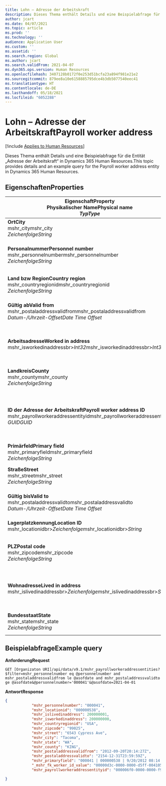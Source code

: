 ```yaml
---
title: Lohn – Adresse der Arbeitskraft
description: Dieses Thema enthält Details und eine Beispielabfrage für die Entität „Adresse der Arbeitskraft“ in Dynamics 365 Human Resources.
author: jcart
ms.date: 04/07/2021
ms.topic: article
ms.prod: ''
ms.technology: ''
audience: Application User
ms.custom: ''
ms.assetid: ''
ms.search.region: Global
ms.author: jcart
ms.search.validFrom: 2021-04-07
ms.dyn365.ops.version: Human Resources
ms.openlocfilehash: 3407128b0172f0e253d51bcfa23a894f981e21e2
ms.sourcegitcommit: 879ee8a10e6158885795dce4b3db5077540eec41
ms.translationtype: HT
ms.contentlocale: de-DE
ms.lasthandoff: 05/18/2021
ms.locfileid: "6052288"
---
```

# <a name="payroll-worker-address"></a><span data-ttu-id="aa8a6-103">Lohn – Adresse der Arbeitskraft</span><span class="sxs-lookup"><span data-stu-id="aa8a6-103">Payroll worker address</span></span>

[!include [Applies to Human Resources](../includes/applies-to-hr.md)]

<span data-ttu-id="aa8a6-104">Dieses Thema enthält Details und eine Beispielabfrage für die Entität „Adresse der Arbeitskraft“ in Dynamics 365 Human Resources.</span><span class="sxs-lookup"><span data-stu-id="aa8a6-104">This topic provides details and an example query for the Payroll worker address entity in Dynamics 365 Human Resources.</span></span>

## <a name="properties"></a><span data-ttu-id="aa8a6-105">Eigenschaften</span><span class="sxs-lookup"><span data-stu-id="aa8a6-105">Properties</span></span>

| <span data-ttu-id="aa8a6-106">Eigenschaft</span><span class="sxs-lookup"><span data-stu-id="aa8a6-106">Property</span></span><br><span data-ttu-id="aa8a6-107">**Physikalischer Name**</span><span class="sxs-lookup"><span data-stu-id="aa8a6-107">**Physical name**</span></span><br><span data-ttu-id="aa8a6-108">**_Typ_**</span><span class="sxs-lookup"><span data-stu-id="aa8a6-108">**_Type_**</span></span> | <span data-ttu-id="aa8a6-109">Verwenden</span><span class="sxs-lookup"><span data-stu-id="aa8a6-109">Use</span></span> | <span data-ttu-id="aa8a6-110">Beschreibung</span><span class="sxs-lookup"><span data-stu-id="aa8a6-110">Description</span></span> |
| --- | --- | --- |
| <span data-ttu-id="aa8a6-111">**Ort**</span><span class="sxs-lookup"><span data-stu-id="aa8a6-111">**City**</span></span><br><span data-ttu-id="aa8a6-112">mshr_city</span><span class="sxs-lookup"><span data-stu-id="aa8a6-112">mshr_city</span></span><br><span data-ttu-id="aa8a6-113">*Zeichenfolge*</span><span class="sxs-lookup"><span data-stu-id="aa8a6-113">*String*</span></span> | <span data-ttu-id="aa8a6-114">Schreibgeschützt</span><span class="sxs-lookup"><span data-stu-id="aa8a6-114">Read-only</span></span><br><span data-ttu-id="aa8a6-115">Erforderlich</span><span class="sxs-lookup"><span data-stu-id="aa8a6-115">Required</span></span> | <span data-ttu-id="aa8a6-116">Die für die Adresse festgelegte Stadt.</span><span class="sxs-lookup"><span data-stu-id="aa8a6-116">The city defined for the address.</span></span>   |
| <span data-ttu-id="aa8a6-117">**Personalnummer**</span><span class="sxs-lookup"><span data-stu-id="aa8a6-117">**Personnel number**</span></span><br><span data-ttu-id="aa8a6-118">mshr_personnelnumber</span><span class="sxs-lookup"><span data-stu-id="aa8a6-118">mshr_personnelnumber</span></span><br><span data-ttu-id="aa8a6-119">*Zeichenfolge*</span><span class="sxs-lookup"><span data-stu-id="aa8a6-119">*String*</span></span> | <span data-ttu-id="aa8a6-120">Schreibgeschützt</span><span class="sxs-lookup"><span data-stu-id="aa8a6-120">Read-only</span></span><br><span data-ttu-id="aa8a6-121">Erforderlich</span><span class="sxs-lookup"><span data-stu-id="aa8a6-121">Required</span></span> | <span data-ttu-id="aa8a6-122">Die eindeutige Personalnummer des Mitarbeiters.</span><span class="sxs-lookup"><span data-stu-id="aa8a6-122">The employee's unique personnel number.</span></span>  |
| <span data-ttu-id="aa8a6-123">**Land bzw Region**</span><span class="sxs-lookup"><span data-stu-id="aa8a6-123">**Country region**</span></span><br><span data-ttu-id="aa8a6-124">mshr_countryregionid</span><span class="sxs-lookup"><span data-stu-id="aa8a6-124">mshr_countryregionid</span></span><br><span data-ttu-id="aa8a6-125">*Zeichenfolge*</span><span class="sxs-lookup"><span data-stu-id="aa8a6-125">*String*</span></span> | <span data-ttu-id="aa8a6-126">Schreibgeschützt</span><span class="sxs-lookup"><span data-stu-id="aa8a6-126">Read-only</span></span><br><span data-ttu-id="aa8a6-127">Erforderlich</span><span class="sxs-lookup"><span data-stu-id="aa8a6-127">Required</span></span> | <span data-ttu-id="aa8a6-128">Das für die Adresse festgelegte Land bzw. die Region</span><span class="sxs-lookup"><span data-stu-id="aa8a6-128">The country region defined for the address</span></span>  |
| <span data-ttu-id="aa8a6-129">**Gültig ab**</span><span class="sxs-lookup"><span data-stu-id="aa8a6-129">**Valid from**</span></span><br><span data-ttu-id="aa8a6-130">mshr_postaladdressvalidfrom</span><span class="sxs-lookup"><span data-stu-id="aa8a6-130">mshr_postaladdressvalidfrom</span></span><br><span data-ttu-id="aa8a6-131">*Datum-/Uhrzeit-Offset*</span><span class="sxs-lookup"><span data-stu-id="aa8a6-131">*Date Time Offset*</span></span> | <span data-ttu-id="aa8a6-132">Schreibgeschützt</span><span class="sxs-lookup"><span data-stu-id="aa8a6-132">Read-only</span></span> <br><span data-ttu-id="aa8a6-133">Erforderlich</span><span class="sxs-lookup"><span data-stu-id="aa8a6-133">Required</span></span> | <span data-ttu-id="aa8a6-134">Das Datum, ab dem die Adresse gültig ist.</span><span class="sxs-lookup"><span data-stu-id="aa8a6-134">The date the address is valid from.</span></span> |
| <span data-ttu-id="aa8a6-135">**Arbeitsadresse**</span><span class="sxs-lookup"><span data-stu-id="aa8a6-135">**Worked in address**</span></span><br><span data-ttu-id="aa8a6-136">mshr_isworkedinaddressbr>*Int32*</span><span class="sxs-lookup"><span data-stu-id="aa8a6-136">mshr_isworkedinaddressbr>*Int32*</span></span> | <span data-ttu-id="aa8a6-137">Schreibgeschützt</span><span class="sxs-lookup"><span data-stu-id="aa8a6-137">Read-only</span></span><br><span data-ttu-id="aa8a6-138">Erforderlich</span><span class="sxs-lookup"><span data-stu-id="aa8a6-138">Required</span></span> | <span data-ttu-id="aa8a6-139">Gibt an, ob die Adresse der Ort ist, an dem der Mitarbeiter arbeitet.</span><span class="sxs-lookup"><span data-stu-id="aa8a6-139">Denotes if the address is where the employee works.</span></span> |
| <span data-ttu-id="aa8a6-140">**Landkreis**</span><span class="sxs-lookup"><span data-stu-id="aa8a6-140">**County**</span></span><br><span data-ttu-id="aa8a6-141">mshr_county</span><span class="sxs-lookup"><span data-stu-id="aa8a6-141">mshr_county</span></span><br><span data-ttu-id="aa8a6-142">*Zeichenfolge*</span><span class="sxs-lookup"><span data-stu-id="aa8a6-142">*String*</span></span> | <span data-ttu-id="aa8a6-143">Schreibgeschützt</span><span class="sxs-lookup"><span data-stu-id="aa8a6-143">Read-only</span></span><br><span data-ttu-id="aa8a6-144">Erforderlich</span><span class="sxs-lookup"><span data-stu-id="aa8a6-144">Required</span></span> | <span data-ttu-id="aa8a6-145">Der für die Adresse festgelegte Landkreis.</span><span class="sxs-lookup"><span data-stu-id="aa8a6-145">The county defined for the address.</span></span>  |
| <span data-ttu-id="aa8a6-146">**ID der Adresse der Arbeitskraft**</span><span class="sxs-lookup"><span data-stu-id="aa8a6-146">**Payroll worker address ID**</span></span><br><span data-ttu-id="aa8a6-147">mshr_payrollworkeraddressentityid</span><span class="sxs-lookup"><span data-stu-id="aa8a6-147">mshr_payrollworkeraddressentityid</span></span><br><span data-ttu-id="aa8a6-148">*GUID*</span><span class="sxs-lookup"><span data-stu-id="aa8a6-148">*GUID*</span></span> | <span data-ttu-id="aa8a6-149">Erforderlich</span><span class="sxs-lookup"><span data-stu-id="aa8a6-149">Required</span></span><br><span data-ttu-id="aa8a6-150">Vom System generiert</span><span class="sxs-lookup"><span data-stu-id="aa8a6-150">System generated</span></span> | <span data-ttu-id="aa8a6-151">Ein vom System generierter GUID-Wert zur eindeutigen Identifizierung der Adresse.</span><span class="sxs-lookup"><span data-stu-id="aa8a6-151">A system-generated GUID value to uniquely identify the address.</span></span>  |
| <span data-ttu-id="aa8a6-152">**Primärfeld**</span><span class="sxs-lookup"><span data-stu-id="aa8a6-152">**Primary field**</span></span><br><span data-ttu-id="aa8a6-153">mshr_primaryfield</span><span class="sxs-lookup"><span data-stu-id="aa8a6-153">mshr_primaryfield</span></span><br><span data-ttu-id="aa8a6-154">*Zeichenfolge*</span><span class="sxs-lookup"><span data-stu-id="aa8a6-154">*String*</span></span> | <span data-ttu-id="aa8a6-155">Schreibgeschützt</span><span class="sxs-lookup"><span data-stu-id="aa8a6-155">Read-only</span></span><br><span data-ttu-id="aa8a6-156">Erforderlich</span><span class="sxs-lookup"><span data-stu-id="aa8a6-156">Required</span></span> |  |
| <span data-ttu-id="aa8a6-157">**Straße**</span><span class="sxs-lookup"><span data-stu-id="aa8a6-157">**Street**</span></span><br><span data-ttu-id="aa8a6-158">mshr_street</span><span class="sxs-lookup"><span data-stu-id="aa8a6-158">mshr_street</span></span><br><span data-ttu-id="aa8a6-159">*Zeichenfolge*</span><span class="sxs-lookup"><span data-stu-id="aa8a6-159">*String*</span></span> | <span data-ttu-id="aa8a6-160">Schreibgeschützt</span><span class="sxs-lookup"><span data-stu-id="aa8a6-160">Read-only</span></span><br><span data-ttu-id="aa8a6-161">Erforderlich</span><span class="sxs-lookup"><span data-stu-id="aa8a6-161">Required</span></span> | <span data-ttu-id="aa8a6-162">Der für die Adresse festgelegte Straße.</span><span class="sxs-lookup"><span data-stu-id="aa8a6-162">The street defined for the address.</span></span> |
| <span data-ttu-id="aa8a6-163">**Gültig bis**</span><span class="sxs-lookup"><span data-stu-id="aa8a6-163">**Valid to**</span></span><br><span data-ttu-id="aa8a6-164">mshr_postaladdressvalidto</span><span class="sxs-lookup"><span data-stu-id="aa8a6-164">mshr_postaladdressvalidto</span></span><br><span data-ttu-id="aa8a6-165">*Datum-/Uhrzeit-Offset*</span><span class="sxs-lookup"><span data-stu-id="aa8a6-165">*Date Time Offset*</span></span> | <span data-ttu-id="aa8a6-166">Schreibgeschützt</span><span class="sxs-lookup"><span data-stu-id="aa8a6-166">Read-only</span></span> <br><span data-ttu-id="aa8a6-167">Erforderlich</span><span class="sxs-lookup"><span data-stu-id="aa8a6-167">Required</span></span> | <span data-ttu-id="aa8a6-168">Das Datum, bis zu dem die Adresse gültig ist.</span><span class="sxs-lookup"><span data-stu-id="aa8a6-168">The date the address is valid to.</span></span>  |
| <span data-ttu-id="aa8a6-169">**Lagerplatzkennung**</span><span class="sxs-lookup"><span data-stu-id="aa8a6-169">**Location ID**</span></span><br><span data-ttu-id="aa8a6-170">mshr_locationidbr>*Zeichenfolge*</span><span class="sxs-lookup"><span data-stu-id="aa8a6-170">mshr_locationidbr>*String*</span></span> | <span data-ttu-id="aa8a6-171">Schreibgeschützt</span><span class="sxs-lookup"><span data-stu-id="aa8a6-171">Read-only</span></span> <br><span data-ttu-id="aa8a6-172">Erforderlich</span><span class="sxs-lookup"><span data-stu-id="aa8a6-172">Required</span></span> | <span data-ttu-id="aa8a6-173">Die Kennung für Adresse.</span><span class="sxs-lookup"><span data-stu-id="aa8a6-173">The ID for the address.</span></span>  |
| <span data-ttu-id="aa8a6-174">**PLZ**</span><span class="sxs-lookup"><span data-stu-id="aa8a6-174">**Postal code**</span></span><br><span data-ttu-id="aa8a6-175">mshr_zipcode</span><span class="sxs-lookup"><span data-stu-id="aa8a6-175">mshr_zipcode</span></span><br><span data-ttu-id="aa8a6-176">*Zeichenfolge*</span><span class="sxs-lookup"><span data-stu-id="aa8a6-176">*String*</span></span> | <span data-ttu-id="aa8a6-177">Schreibgeschützt</span><span class="sxs-lookup"><span data-stu-id="aa8a6-177">Read-only</span></span> <br><span data-ttu-id="aa8a6-178">Erforderlich</span><span class="sxs-lookup"><span data-stu-id="aa8a6-178">Required</span></span> |<span data-ttu-id="aa8a6-179">Die für den Mitarbeiter festgelegte Kennungsnummer.</span><span class="sxs-lookup"><span data-stu-id="aa8a6-179">The identification number defined for the employee.</span></span>  |
| <span data-ttu-id="aa8a6-180">**Wohnadresse**</span><span class="sxs-lookup"><span data-stu-id="aa8a6-180">**Lived in address**</span></span><br><span data-ttu-id="aa8a6-181">mshr_islivedinaddressbr>*Zeichenfolge*</span><span class="sxs-lookup"><span data-stu-id="aa8a6-181">mshr_islivedinaddressbr>*String*</span></span> | <span data-ttu-id="aa8a6-182">Schreibgeschützt</span><span class="sxs-lookup"><span data-stu-id="aa8a6-182">Read-only</span></span><br><span data-ttu-id="aa8a6-183">Erforderlich</span><span class="sxs-lookup"><span data-stu-id="aa8a6-183">Required</span></span> | <span data-ttu-id="aa8a6-184">Gibt an, ob die Adresse der Ort ist, an dem der Mitarbeiter wohnt.</span><span class="sxs-lookup"><span data-stu-id="aa8a6-184">Denotes if the address is where the employee lives.</span></span> |
| <span data-ttu-id="aa8a6-185">**Bundesstaat**</span><span class="sxs-lookup"><span data-stu-id="aa8a6-185">**State**</span></span><br><span data-ttu-id="aa8a6-186">mshr_state</span><span class="sxs-lookup"><span data-stu-id="aa8a6-186">mshr_state</span></span><br><span data-ttu-id="aa8a6-187">*Zeichenfolge*</span><span class="sxs-lookup"><span data-stu-id="aa8a6-187">*String*</span></span> | <span data-ttu-id="aa8a6-188">Schreibgeschützt</span><span class="sxs-lookup"><span data-stu-id="aa8a6-188">Read-only</span></span><br><span data-ttu-id="aa8a6-189">Erforderlich</span><span class="sxs-lookup"><span data-stu-id="aa8a6-189">Required</span></span> | <span data-ttu-id="aa8a6-190">Der für die Adresse festgelegte Bundesstaat.</span><span class="sxs-lookup"><span data-stu-id="aa8a6-190">The state defined for the address.</span></span>  |

## <a name="example-query"></a><span data-ttu-id="aa8a6-191">Beispielabfrage</span><span class="sxs-lookup"><span data-stu-id="aa8a6-191">Example query</span></span>

<span data-ttu-id="aa8a6-192">**Anforderung**</span><span class="sxs-lookup"><span data-stu-id="aa8a6-192">**Request**</span></span>

```http
GET [Organizaton URI]/api/data/v9.1/mshr_payrollworkeraddressentities?$filter=mshr_personnelnumber eq @personnelnumber and mshr_postaladdressvalidfrom le @asofdate and mshr_postaladdressvalidto ge @asofdate&@personnelnumber='000041'&@asofdate=2021-04-01
```

<span data-ttu-id="aa8a6-193">**Antwort**</span><span class="sxs-lookup"><span data-stu-id="aa8a6-193">**Response**</span></span>

```json
{
            "mshr_personnelnumber": "000041",
            "mshr_locationid": "000000538",
            "mshr_islivedinaddress": 200000001,
            "mshr_isworkedinaddress": 200000000,
            "mshr_countryregionid": "USA",
            "mshr_zipcode": "99025",
            "mshr_street": "6543 Cypress Ave",
            "mshr_city": "Tacoma",
            "mshr_state": "WA",
            "mshr_county": "KING",
            "mshr_postaladdressvalidfrom": "2012-09-20T20:14:27Z",
            "mshr_postaladdressvalidto": "2154-12-31T23:59:59Z",
            "mshr_primaryfield": "000041 | 000000538 | 9/20/2012 08:14:27 pm",
            "_mshr_fk_worker_id_value": "00000d3c-0000-0000-d5ff-004105000000",
            "mshr_payrollworkeraddressentityid": "000006f0-0000-0000-f90f-014105000000"

}
```
